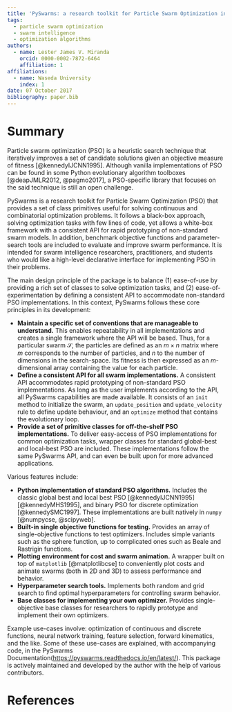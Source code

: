 ```yaml
---
title: 'PySwarms: a research toolkit for Particle Swarm Optimization in Python'
tags:
  - particle swarm optimization
  - swarm intelligence
  - optimization algorithms
authors:
  - name: Lester James V. Miranda
    orcid: 0000-0002-7872-6464
    affiliation: 1
affiliations:
  - name: Waseda University
    index: 1
date: 07 October 2017
bibliography: paper.bib
---
```


# Summary

Particle swarm optimization (PSO) is a heuristic search technique that iteratively improves a set of candidate solutions given an objective measure of fitness [@kennedyIJCNN1995]. Although vanilla implementations of PSO can be found in some Python evolutionary algorithm toolboxes [@deapJMLR2012, @pagmo2017], a PSO-specific library that focuses on the said technique is still an open challenge.

PySwarms is a research toolkit for Particle Swarm Optimization (PSO) that provides a set of class primitives useful for solving continuous and combinatorial optimization problems. It follows a black-box approach, solving optimization tasks with few lines of code, yet allows a white-box framework with a consistent API for rapid prototyping of non-standard swarm models. In addition, benchmark objective functions and parameter-search tools are included to evaluate and improve swarm performance. It is intended for swarm intelligence researchers, practitioners, and students who would like a high-level declarative interface for implementing PSO in their problems.

The main design principle of the package is to balance (1) ease-of-use by providing a rich set of classes to solve optimization tasks, and (2) ease-of-experimentation by defining a consistent API to accommodate non-standard PSO implementations. In this context, PySwarms follows these core principles in its development:

- __Maintain a specific set of conventions that are manageable to understand.__ This enables repeatability in all implementations and creates a single framework where the API will be based. Thus, for a particular swarm $\mathcal{S}$, the particles are defined as an $m \times n$ matrix where $m$ corresponds to the number of particles, and $n$ to the number of dimensions in the search-space. Its fitness is then expressed as an $m$-dimensional array containing the value for each particle. 
- __Define a consistent API for all swarm implementations.__ A consistent API accommodates rapid prototyping of non-standard PSO implementations. As long as the user implements according to the API, all PySwarms capabilities are made available. It consists of an `init` method to initialize the swarm, an `update_position` and `update_velocity` rule to define update behaviour, and an `optimize` method that contains the evolutionary loop.
- __Provide a set of primitive classes for off-the-shelf PSO implementations.__ To deliver easy-access of PSO implementations for common optimization tasks, wrapper classes for standard global-best and local-best PSO are included. These implementations follow the same PySwarms API, and can even be built upon for more advanced applications.

Various features include:

- __Python implementation of standard PSO algorithms.__ Includes the classic global best and local best PSO [@kennedyIJCNN1995] [@kennedyMHS1995], and binary PSO for discrete optimization [@kennedySMC1997]. These implementations are built natively in `numpy` [@numpycse, @scipyweb].
- __Built-in single objective functions for testing.__ Provides an array of single-objective functions to test optimizers. Includes simple variants such as the sphere function, up to complicated ones such as Beale and Rastrigin functions.
- __Plotting environment for cost and swarm animation.__ A wrapper built on top of `matplotlib` [@matplotlibcse] to conveniently plot costs and animate swarms (both in 2D and 3D) to assess performance and behavior.
- __Hyperparameter search tools.__ Implements both random and grid search to find optimal hyperparameters for controlling swarm behavior. 
- __Base classes for implementing your own optimizer.__ Provides single-objective base classes for researchers to rapidly prototype and implement their own optimizers.

Example use-cases involve: optimization of continuous and discrete functions, neural network training, feature selection, forward kinematics, and the like. Some of these
use-cases are explained, with accompanying code, in the PySwarms Documentation(https://pyswarms.readthedocs.io/en/latest/). This package is actively maintained and developed by the author with the help of various contributors.

# References
